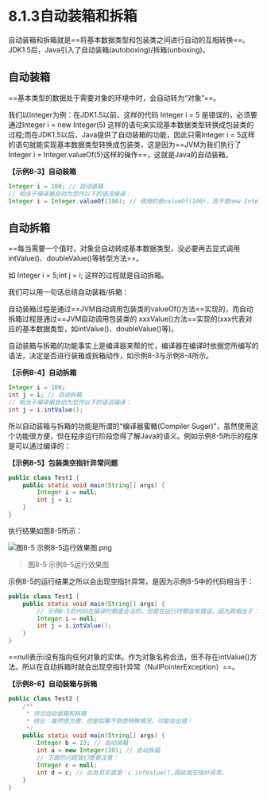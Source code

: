 # 8.1.3自动装箱和拆箱

   自动装箱和拆箱就是==将基本数据类型和包装类之间进行自动的互相转换==。JDK1.5后，Java引入了自动装箱(autoboxing)/拆箱(unboxing)。

## 自动装箱

   ==基本类型的数据处于需要对象的环境中时，会自动转为“对象”==。

   我们以Integer为例：在JDK1.5以前，这样的代码 Integer i = 5 是错误的，必须要通过Integer i = new Integer(5) 这样的语句来实现基本数据类型转换成包装类的过程;而在JDK1.5以后，Java提供了自动装箱的功能，因此只需Integer i = 5这样的语句就能实现基本数据类型转换成包装类，这是因为==JVM为我们执行了Integer i = Integer.valueOf(5)这样的操作==，这就是Java的自动装箱。

**【示例8-3】自动装箱**

```java {1}
Integer i = 100; // 自动装箱
// 相当于编译器自动为您作以下的语法编译：
Integer i = Integer.valueOf(100); // 调用的是valueOf(100)，而不是new Integer(100)
```

## 自动拆箱

   ==每当需要一个值时，对象会自动转成基本数据类型，没必要再去显式调用intValue()、doubleValue()等转型方法==。

   如 Integer i = 5;int j = i; 这样的过程就是自动拆箱。

   我们可以用一句话总结自动装箱/拆箱：

   自动装箱过程是通过==JVM自动调用包装类的valueOf()方法==实现的，而自动拆箱过程是通过==JVM自动调用包装类的 xxxValue()方法==实现的(xxx代表对应的基本数据类型，如intValue()、doubleValue()等)。

   自动装箱与拆箱的功能事实上是编译器来帮的忙，编译器在编译时依据您所编写的语法，决定是否进行装箱或拆箱动作，如示例8-3与示例8-4所示。

**【示例8-4】自动拆箱**

```java {2}
Integer i = 100;
int j = i; // 自动拆箱
// 相当于编译器自动为您作以下的语法编译：
int j = i.intValue();
```

   所以自动装箱与拆箱的功能是所谓的“编译器蜜糖(Compiler Sugar)”，虽然使用这个功能很方便，但在程序运行阶段您得了解Java的语义。例如示例8-5所示的程序是可以通过编译的：

**【示例8-5】包装类空指针异常问题**

```java {4}
public class Test1 {
	public static void main(String[] args) {
		Integer i = null;
		int j = i;
	}
}
```

   执行结果如图8-5所示：

![图8-5 示例8-5运行效果图.png](https://www.sxt.cn/360shop/Public/admin/UEditor/20170524/1495594789167294.png)

> 图8-5 示例8-5运行效果图

   示例8-5的运行结果之所以会出现空指针异常，是因为示例8-5中的代码相当于：

```java {5}
public class Test1 {
	public static void main(String[] args) {
		// 示例8-5的代码在编译时期是合法的，但是在运行时期会有错误，因为其相当于：
		Integer i = null; 
		int j = i.intValue();		 
	}
}
```

​    ==null表示i没有指向任何对象的实体。作为对象名称合法，但不存在intValue()方法。所以在自动拆箱时就会出现空指针异常（NullPointerException）==。

**【示例8-6】自动装箱与拆箱**

```java
public class Test2 {
	/**
	 * 测试自动装箱和拆箱 
	 * 结论：虽然很方便，但是如果不熟悉特殊情况，可能会出错！
	 */
	public static void main(String[] args) {
		Integer b = 23; // 自动装箱
		int a = new Integer(20); // 自动拆箱
		// 下面的问题我们需要注意：
		Integer c = null;
		int d = c; // 此处其实就是：c.intValue(),因此抛空指针异常。
	}
}
```

